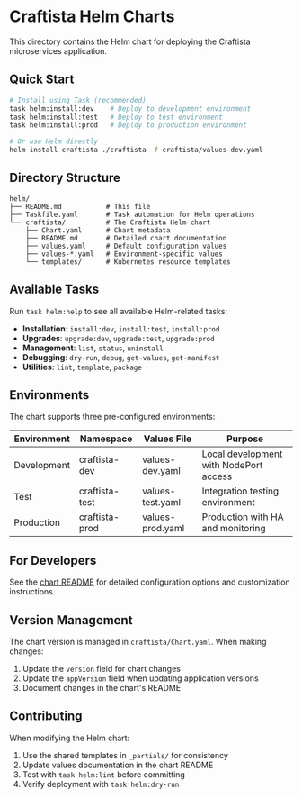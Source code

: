 # Craftista Helm Charts

This directory contains the Helm chart for deploying the Craftista microservices application.

## Quick Start

```bash
# Install using Task (recommended)
task helm:install:dev    # Deploy to development environment
task helm:install:test   # Deploy to test environment  
task helm:install:prod   # Deploy to production environment

# Or use Helm directly
helm install craftista ./craftista -f craftista/values-dev.yaml
```

## Directory Structure

```
helm/
├── README.md           # This file
├── Taskfile.yaml       # Task automation for Helm operations
└── craftista/          # The Craftista Helm chart
    ├── Chart.yaml      # Chart metadata
    ├── README.md       # Detailed chart documentation
    ├── values.yaml     # Default configuration values
    ├── values-*.yaml   # Environment-specific values
    └── templates/      # Kubernetes resource templates
```

## Available Tasks

Run `task helm:help` to see all available Helm-related tasks:

- **Installation**: `install:dev`, `install:test`, `install:prod`
- **Upgrades**: `upgrade:dev`, `upgrade:test`, `upgrade:prod`
- **Management**: `list`, `status`, `uninstall`
- **Debugging**: `dry-run`, `debug`, `get-values`, `get-manifest`
- **Utilities**: `lint`, `template`, `package`

## Environments

The chart supports three pre-configured environments:

| Environment | Namespace | Values File | Purpose |
|-------------|-----------|-------------|---------|
| Development | craftista-dev | values-dev.yaml | Local development with NodePort access |
| Test | craftista-test | values-test.yaml | Integration testing environment |
| Production | craftista-prod | values-prod.yaml | Production with HA and monitoring |

## For Developers

See the [chart README](craftista/README.md) for detailed configuration options and customization instructions.

## Version Management

The chart version is managed in `craftista/Chart.yaml`. When making changes:

1. Update the `version` field for chart changes
2. Update the `appVersion` field when updating application versions
3. Document changes in the chart's README

## Contributing

When modifying the Helm chart:

1. Use the shared templates in `_partials/` for consistency
2. Update values documentation in the chart README
3. Test with `task helm:lint` before committing
4. Verify deployment with `task helm:dry-run`